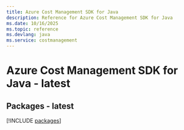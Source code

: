 ```yaml
---
title: Azure Cost Management SDK for Java
description: Reference for Azure Cost Management SDK for Java
ms.date: 10/16/2025
ms.topic: reference
ms.devlang: java
ms.service: costmanagement
---
```

# Azure Cost Management SDK for Java - latest
## Packages - latest
[!INCLUDE [packages](cost-management-index.md)]